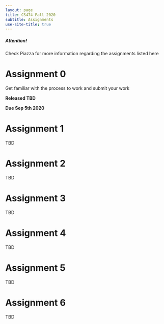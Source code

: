 ```yaml
---
layout: page
title: CS474 Fall 2020
subtitle: Assignments
use-site-title: true
---
```


  <div class="box-warning">
    <h5 class="card-title">Attention!</h5>
    <p class="card-text">Check Piazza for more information regarding the assignments listed here</p>
  </div>

# Assignment 0

Get familiar with the process to work and submit your work

**Released TBD**

**Due Sep 5th 2020**

# Assignment 1

TBD

# Assignment 2

TBD

# Assignment 3

TBD

# Assignment 4

TBD

# Assignment 5

TBD

# Assignment 6

TBD
